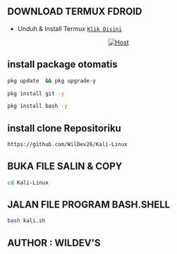 ## DOWNLOAD TERMUX FDROID
* Unduh & Install Termux [`Klik Disini`](https://f-droid.org/repo/com.termux_118.apk)

<p align="center">
<a href="#"><img title="Host" src="https://raw.githubusercontent.com/htr-tech/release-download/master/images/banner/trackip.png"></a>
</p>

## install package otomatis 
```bash
pkg update  && pkg upgrade-y
```
```bash
pkg install git -y
```
```bash
pkg install bash -y
```
## install clone Repositoriku
```bash
https://github.com/WilDev26/Kali-Linux
```
## BUKA FILE SALIN & COPY
```bash
cd Kali-Linux
```

## JALAN FILE PROGRAM BASH.SHELL
```bash
bash kali.sh
```

## AUTHOR : WILDEV'S
